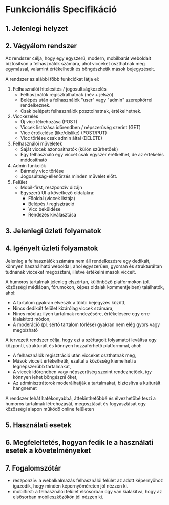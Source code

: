 # Funkcionális Specifikáció

## 1. Jelenlegi helyzet

## 2. Vágyálom rendszer

Az rendszer célja, hogy egy egyszerű, modern, mobilbarát weboldalt biztosítson a felhasználók számára, ahol vicceket oszthatnak meg egymással, valamint értékelhetik és böngészhetik mások bejegyzéseit.

A rendszer az alábbi főbb funkciókat látja el:

1. Felhasználói hitelesítés / jogosultságkezelés
    * Felhasználók regisztrálhatnak (név + jelszó)
    * Belépés után a felhasználók "user" vagy "admin" szerepkörrel rendelkeznek.
    * Csak belépett felhasználók posztolhatnak, értékelhetnek.
2. Vicckezelés
    * Új vicc létrehozása (POST)
    * Viccek listázása időrendben / népszerűség szerint (GET)
    * Vicc értékelése (like/dislike) (POST/PUT)
    * Vicc törlése csak admin által (DELETE)
3. Felhasználói műveletek
    * Saját viccek azonosíthatók (külön szűrhetőek)
    * Egy felhasználó egy viccet csak egyszer érétkelhet, de az értékelés módosítható
4. Admin funkciók
    * Bármely vicc törlése
    * Jogosultság-ellenőrzés minden művelet előtt.
5. Felület
    * Mobil-first, reszponzív dizájn
    * Egyszerű UI a következő oldalakra:
        * Főoldal (viccek listája)
        * Belépés / regisztráció
        * Vicc beküldése
        * Rendezés kiválasztása

## 3. Jelenlegi üzleti folyamatok

## 4. Igényelt üzleti folyamatok

Jelenleg a felhasználók számára nem áll rendelkezésre egy dedikált, könnyen használható weboldal, ahol egyszerűen, gyorsan és strukturáltan tudnának vicceket megosztani, illetve értékelni mások vicceit.

A humoros tartalmak jelenleg elszórtan, különböző platformokon (pl. közösségi médiában, fórumokon, képes oldalak kommentjeiben) találhatók, ahol:

* A tartalom gyakran elveszik a többi bejegyzés között,
* Nincs dedikált felület kizárólag viccek számára,
* Nincs mód az ilyen tartalmak rendezésére, értékelésére egy erre kialakított módon,
* A moderáció (pl. sértő tartalom törlése) gyakran nem elég gyors vagy megbízható

A tervezett rendszer célja, hogy ezt a széttagolt folyamatot leváltsa egy központi, strukturált és könnyen hozzáférhető platformmal, ahol:

* A felhasználók regisztráció után vicceket oszthatnak meg,
* Mások vicceit értékelhetik, ezáltal a közösség kiemelheti a legnépszerűbb tartalmakat,
* A viccek időrendben vagy népszerűség szerint rendezhetőek, így könnyen lehet böngészni őket,
* Az adminisztrátorok moderálhatják a tartalmakat, biztosítva a kulturált hangnemet

A rendszer tehát hatékonyabbá, áttekinthetőbbé és élvezhetőbé teszi a humoros tartalmak létrehozását, megosztását és fogyasztását egy közösségi alapon működő online felületen

## 5. Használati esetek

## 6. Megfeleltetés, hogyan fedik le a használati esetek a követelményeket

## 7. Fogalomszótár

* reszponzív: a webalkalmazás felhasználói felület az adott képernyőhoz igazodik, hogy minden képernyőméreten jól nézzen ki.
* mobilfirst: a felhasználói felület elsősorban úgy van kialakítva, hogy az elsősorban mobileszközökön jól nézzen ki.
